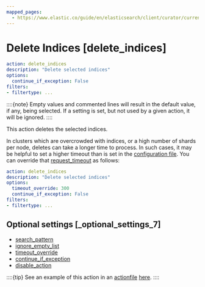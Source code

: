 ```yaml
---
mapped_pages:
  - https://www.elastic.co/guide/en/elasticsearch/client/curator/current/delete_indices.html
---
```


# Delete Indices [delete_indices]

```yaml
action: delete_indices
description: "Delete selected indices"
options:
  continue_if_exception: False
filters:
- filtertype: ...
```

::::{note}
Empty values and commented lines will result in the default value, if any, being selected.  If a setting is set, but not used by a given action, it will be ignored.
::::


This action deletes the selected indices.

In clusters which are overcrowded with indices, or a high number of shards per node, deletes can take a longer time to process.  In such cases, it may be helpful to set a higher timeout than is set in the [configuration file](/reference/configfile.md).  You can override that [request_timeout](/reference/configfile.md#request_timeout) as follows:

```yaml
action: delete_indices
description: "Delete selected indices"
options:
  timeout_override: 300
  continue_if_exception: False
filters:
- filtertype: ...
```

## Optional settings [_optional_settings_7]

* [search_pattern](/reference/option_search_pattern.md)
* [ignore_empty_list](/reference/option_ignore_empty.md)
* [timeout_override](/reference/option_timeout_override.md)
* [continue_if_exception](/reference/option_continue.md)
* [disable_action](/reference/option_disable.md)

::::{tip}
See an example of this action in an [actionfile](/reference/actionfile.md) [here](/reference/ex_delete_indices.md).
::::



